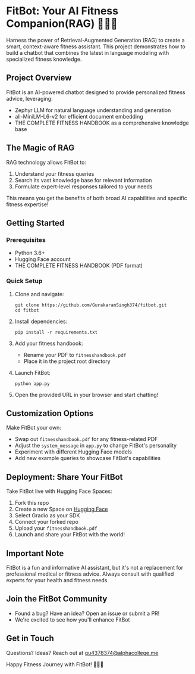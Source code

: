 # FitBot: Your AI Fitness Companion(RAG) 🏋️‍♀️💪

Harness the power of Retrieval-Augmented Generation (RAG) to create a smart, context-aware fitness assistant. This project demonstrates how to build a chatbot that combines the latest in language modeling with specialized fitness knowledge.

## Project Overview

FitBot is an AI-powered chatbot designed to provide personalized fitness advice, leveraging:

- Zephyr LLM for natural language understanding and generation
- all-MiniLM-L6-v2 for efficient document embedding
- THE COMPLETE FITNESS HANDBOOK as a comprehensive knowledge base

## The Magic of RAG

RAG technology allows FitBot to:
1. Understand your fitness queries
2. Search its vast knowledge base for relevant information
3. Formulate expert-level responses tailored to your needs

This means you get the benefits of both broad AI capabilities and specific fitness expertise!

## Getting Started

### Prerequisites
- Python 3.6+
- Hugging Face account
- THE COMPLETE FITNESS HANDBOOK (PDF format)

### Quick Setup

1. Clone and navigate:
   ```
   git clone https://github.com/GurakaranSingh374/fitbot.git
   cd fitbot
   ```

2. Install dependencies:
   ```
   pip install -r requirements.txt
   ```

3. Add your fitness handbook:
   - Rename your PDF to `fitnesshandbook.pdf`
   - Place it in the project root directory

4. Launch FitBot:
   ```
   python app.py
   ```

5. Open the provided URL in your browser and start chatting!

## Customization Options

Make FitBot your own:

- Swap out `fitnesshandbook.pdf` for any fitness-related PDF
- Adjust the `system_message` in `app.py` to change FitBot's personality
- Experiment with different Hugging Face models
- Add new example queries to showcase FitBot's capabilities

## Deployment: Share Your FitBot

Take FitBot live with Hugging Face Spaces:

1. Fork this repo
2. Create a new Space on [Hugging Face](https://huggingface.co/spaces)
3. Select Gradio as your SDK
4. Connect your forked repo
5. Upload your `fitnesshandbook.pdf`
6. Launch and share your FitBot with the world!

## Important Note

FitBot is a fun and informative AI assistant, but it's not a replacement for professional medical or fitness advice. Always consult with qualified experts for your health and fitness needs.

## Join the FitBot Community

- Found a bug? Have an idea? Open an issue or submit a PR!
- We're excited to see how you'll enhance FitBot

## Get in Touch

Questions? Ideas? Reach out at gu4378374@alphacollege.me

Happy Fitness Journey with FitBot! 🏃‍♂️🤖
```
